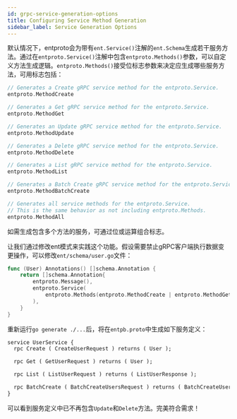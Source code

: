 ```yaml
---
id: grpc-service-generation-options
title: Configuring Service Method Generation
sidebar_label: Service Generation Options
---
```


默认情况下，entproto会为带有`ent.Service()`注解的`ent.Schema`生成若干服务方法。通过在`entproto.Service()`注解中包含`entproto.Methods()`参数，可以自定义方法生成逻辑。`entproto.Methods()`接受位标志参数来决定应生成哪些服务方法，可用标志包括：

```go
// Generates a Create gRPC service method for the entproto.Service.
entproto.MethodCreate

// Generates a Get gRPC service method for the entproto.Service.
entproto.MethodGet

// Generates an Update gRPC service method for the entproto.Service.
entproto.MethodUpdate

// Generates a Delete gRPC service method for the entproto.Service.
entproto.MethodDelete

// Generates a List gRPC service method for the entproto.Service.
entproto.MethodList

// Generates a Batch Create gRPC service method for the entproto.Service.
entproto.MethodBatchCreate

// Generates all service methods for the entproto.Service.
// This is the same behavior as not including entproto.Methods.
entproto.MethodAll
```

如需生成包含多个方法的服务，可通过位或运算组合标志。

让我们通过修改ent模式来实践这个功能。假设需要禁止gRPC客户端执行数据变更操作，可以修改`ent/schema/user.go`文件：

```go title="ent/schema/user.go" {5}
func (User) Annotations() []schema.Annotation {
	return []schema.Annotation{
		entproto.Message(),
		entproto.Service(
			entproto.Methods(entproto.MethodCreate | entproto.MethodGet | entproto.MethodList | entproto.MethodBatchCreate),
        ),
	}
}
```

重新运行`go generate ./...`后，将在`entpb.proto`中生成如下服务定义：

```protobuf title="ent/proto/entpb/entpb.proto"
service UserService {
  rpc Create ( CreateUserRequest ) returns ( User );

  rpc Get ( GetUserRequest ) returns ( User );

  rpc List ( ListUserRequest ) returns ( ListUserResponse );

  rpc BatchCreate ( BatchCreateUsersRequest ) returns ( BatchCreateUsersResponse );
}
```

可以看到服务定义中已不再包含`Update`和`Delete`方法。完美符合需求！